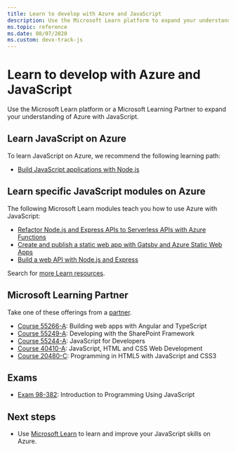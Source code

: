 ```yaml
---
title: Learn to develop with Azure and JavaScript 
description: Use the Microsoft Learn platform to expand your understanding of Azure with JavaScript
ms.topic: reference
ms.date: 08/07/2020 
ms.custom: devx-track-js
---
```


# Learn to develop with Azure and JavaScript 

Use the Microsoft Learn platform or a Microsoft Learning Partner to expand your understanding of Azure with JavaScript.

## Learn JavaScript on Azure

To learn JavaScript on Azure, we recommend the following learning path:

* [Build JavaScript applications with Node.js](/learn/paths/build-javascript-applications-nodejs/)

## Learn specific JavaScript modules on Azure

The following Microsoft Learn modules teach you how to use Azure with JavaScript:

* [Refactor Node.js and Express APIs to Serverless APIs with Azure Functions](/learn/modules/shift-nodejs-express-apis-serverless/)
* [Create and publish a static web app with Gatsby and Azure Static Web Apps](/learn/modules/create-deploy-static-webapp-gatsby-app-service/)
* [Build a web API with Node.js and Express](/learn/modules/build-web-api-nodejs-express/) 

Search for [more Learn resources](/search/?category=Learn&terms=JavaScript).


## Microsoft Learning Partner

Take one of these offerings from a [partner](/learn/certifications/partners).

* [Course 55266-A](/learn/certifications/courses/55266): Building web apps with Angular and TypeScript
* [Course 55249-A](/learn/certifications/courses/55249): Developing with the SharePoint Framework
* [Course 55244-A](/learn/certifications/courses/55244): JavaScript for Developers
* [Course 40410-A](/learn/certifications/courses/40410): JavaScript, HTML and CSS Web Development
* [Course 20480-C](/learn/certifications/courses/20480): Programming in HTML5 with JavaScript and CSS3

## Exams

* [Exam 98-382](/learn/certifications/exams/98-382): Introduction to Programming Using JavaScript

## Next steps

* Use [Microsoft Learn](/learn/) to learn and improve your JavaScript skills on Azure.